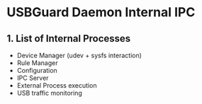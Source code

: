USBGuard Daemon Internal IPC
============================

## 1. List of Internal Processes

 * Device Manager (udev + sysfs interaction)
 * Rule Manager
 * Configuration
 * IPC Server
 * External Process execution
 * USB traffic monitoring

